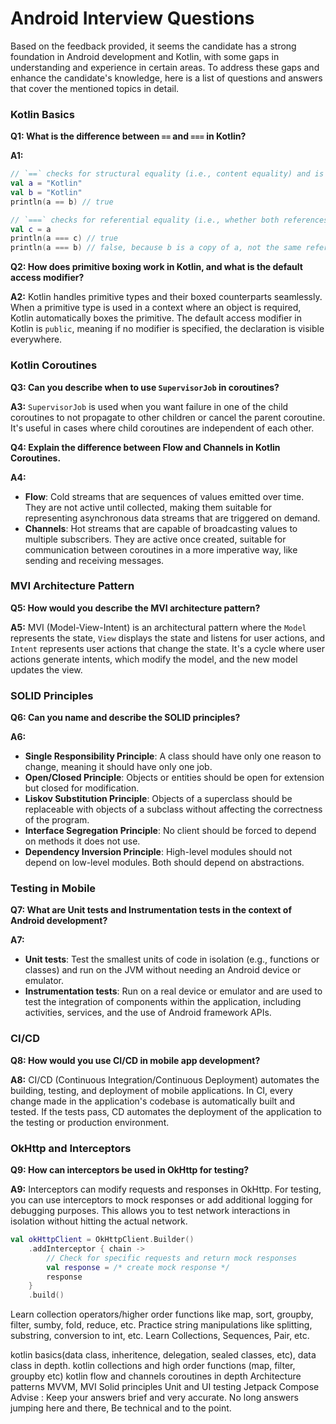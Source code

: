 # Android Interview Questions
Based on the feedback provided, it seems the candidate has a strong foundation in Android development and Kotlin, with some gaps in understanding and experience in certain areas. To address these gaps and enhance the candidate's knowledge, here is a list of questions and answers that cover the mentioned topics in detail.

### Kotlin Basics

**Q1: What is the difference between `==` and `===` in Kotlin?**

**A1:**
```kotlin
// `==` checks for structural equality (i.e., content equality) and is equivalent to calling the equals() method.
val a = "Kotlin"
val b = "Kotlin"
println(a == b) // true

// `===` checks for referential equality (i.e., whether both references point to the same object).
val c = a
println(a === c) // true
println(a === b) // false, because b is a copy of a, not the same reference.
```

**Q2: How does primitive boxing work in Kotlin, and what is the default access modifier?**

**A2:**
Kotlin handles primitive types and their boxed counterparts seamlessly. When a primitive type is used in a context where an object is required, Kotlin automatically boxes the primitive. The default access modifier in Kotlin is `public`, meaning if no modifier is specified, the declaration is visible everywhere.

### Kotlin Coroutines

**Q3: Can you describe when to use `SupervisorJob` in coroutines?**

**A3:**
`SupervisorJob` is used when you want failure in one of the child coroutines to not propagate to other children or cancel the parent coroutine. It's useful in cases where child coroutines are independent of each other.

**Q4: Explain the difference between Flow and Channels in Kotlin Coroutines.**

**A4:**
- **Flow**: Cold streams that are sequences of values emitted over time. They are not active until collected, making them suitable for representing asynchronous data streams that are triggered on demand.
- **Channels**: Hot streams that are capable of broadcasting values to multiple subscribers. They are active once created, suitable for communication between coroutines in a more imperative way, like sending and receiving messages.

### MVI Architecture Pattern

**Q5: How would you describe the MVI architecture pattern?**

**A5:**
MVI (Model-View-Intent) is an architectural pattern where the `Model` represents the state, `View` displays the state and listens for user actions, and `Intent` represents user actions that change the state. It's a cycle where user actions generate intents, which modify the model, and the new model updates the view.

### SOLID Principles

**Q6: Can you name and describe the SOLID principles?**

**A6:**
- **Single Responsibility Principle**: A class should have only one reason to change, meaning it should have only one job.
- **Open/Closed Principle**: Objects or entities should be open for extension but closed for modification.
- **Liskov Substitution Principle**: Objects of a superclass should be replaceable with objects of a subclass without affecting the correctness of the program.
- **Interface Segregation Principle**: No client should be forced to depend on methods it does not use.
- **Dependency Inversion Principle**: High-level modules should not depend on low-level modules. Both should depend on abstractions.

### Testing in Mobile

**Q7: What are Unit tests and Instrumentation tests in the context of Android development?**

**A7:**
- **Unit tests**: Test the smallest units of code in isolation (e.g., functions or classes) and run on the JVM without needing an Android device or emulator.
- **Instrumentation tests**: Run on a real device or emulator and are used to test the integration of components within the application, including activities, services, and the use of Android framework APIs.

### CI/CD

**Q8: How would you use CI/CD in mobile app development?**

**A8:**
CI/CD (Continuous Integration/Continuous Deployment) automates the building, testing, and deployment of mobile applications. In CI, every change made in the application's codebase is automatically built and tested. If the tests pass, CD automates the deployment of the application to the testing or production environment.

### OkHttp and Interceptors

**Q9: How can interceptors be used in OkHttp for testing?**

**A9:**
Interceptors can modify requests and responses in OkHttp. For testing, you can use interceptors to mock responses or add additional logging for debugging purposes. This allows you to test network interactions in isolation without hitting the actual network.

```kotlin
val okHttpClient = OkHttpClient.Builder()
    .addInterceptor { chain ->
        // Check for specific requests and return mock responses
        val response = /* create mock response */
        response
    }
    .build()
```


Learn collection operators/higher order functions like map, sort, groupby, filter, sumby, fold, reduce, etc. Practice string manipulations like splitting, substring, conversion to int, etc. Learn Collections, Sequences, Pair, etc.

kotlin basics(data class, inheritence, delegation, sealed classes, etc), data class in depth. kotlin collections and high order functions (map, filter, groupby etc) kotlin flow and channels coroutines in depth Architecture patterns MVVM, MVI Solid principles Unit and UI testing Jetpack Compose Advise : Keep your answers brief and very accurate. No long answers jumping here and there, Be technical and to the point.
